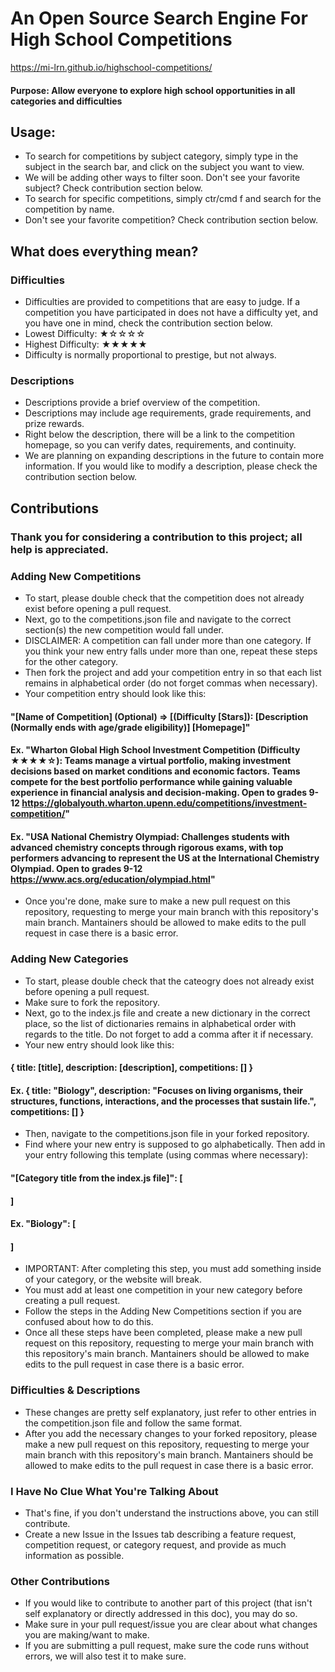 # An Open Source Search Engine For High School Competitions
https://mi-lrn.github.io/highschool-competitions/

#### Purpose: Allow everyone to explore high school opportunities in all categories and difficulties

## Usage:

- To search for competitions by subject category, simply type in the subject in the search bar, and click on the subject you want to view.
- We will be adding other ways to filter soon. Don't see your favorite subject? Check contribution section below.
- To search for specific competitions, simply ctr/cmd f and search for the competition by name.
- Don't see your favorite competition? Check contribution section below.

## What does everything mean?

### Difficulties
- Difficulties are provided to competitions that are easy to judge. If a competition you have participated in does not have a difficulty yet, and you have one in mind, check the contribution section below.
- Lowest Difficulty: ★☆☆☆☆
- Highest Difficulty: ★★★★★
- Difficulty is normally proportional to prestige, but not always.
### Descriptions
- Descriptions provide a brief overview of the competition.
- Descriptions may include age requirements, grade requirements, and prize rewards.
- Right below the description, there will be a link to the competition homepage, so you can verify dates, requirements, and continuity.
- We are planning on expanding descriptions in the future to contain more information. If you would like to modify a description, please check the contribution section below.

## Contributions
### Thank you for considering a contribution to this project; all help is appreciated.

### Adding New Competitions
- To start, please double check that the competition does not already exist before opening a pull request.
- Next, go to the competitions.json file and navigate to the correct section(s) the new competition would fall under.
- DISCLAIMER: A competition can fall under more than one category. If you think your new entry falls under more than one, repeat these steps for the other category.
- Then fork the project and add your competition entry in so that each list remains in alphabetical order (do not forget commas when necessary).
- Your competition entry should look like this:

#### "[Name of Competition] (Optional) => [(Difficulty [Stars]): [Description (Normally ends with age/grade eligibility)] [Homepage]"

#### Ex. "Wharton Global High School Investment Competition (Difficulty ★★★★☆): Teams manage a virtual portfolio, making investment decisions based on market conditions and economic factors. Teams compete for the best portfolio performance while gaining valuable experience in financial analysis and decision-making. Open to grades 9-12 https://globalyouth.wharton.upenn.edu/competitions/investment-competition/"

#### Ex. "USA National Chemistry Olympiad: Challenges students with advanced chemistry concepts through rigorous exams, with top performers advancing to represent the US at the International Chemistry Olympiad. Open to grades 9-12 https://www.acs.org/education/olympiad.html"

- Once you're done, make sure to make a new pull request on this repository, requesting to merge your main branch with this repository's main branch. Mantainers should be allowed to make edits to the pull request in case there is a basic error.

### Adding New Categories
- To start, please double check that the cateogry does not already exist before opening a pull request.
- Make sure to fork the repository.
- Next, go to the index.js file and create a new dictionary in the correct place, so the list of dictionaries remains in alphabetical order with regards to the title. Do not forget to add a comma after it if necessary.
- Your new entry should look like this:

#### { title: [title], description: [description], competitions: [] }

#### Ex. { title: "Biology", description: "Focuses on living organisms, their structures, functions, interactions, and the processes that sustain life.", competitions: [] }

- Then, navigate to the competitions.json file in your forked repository.
- Find where your new entry is supposed to go alphabetically. Then add in your entry following this template (using commas where necessary):

#### "[Category title from the index.js file]": [
#### ]

#### Ex. "Biology": [
#### ]

- IMPORTANT: After completing this step, you must add something inside of your category, or the website will break.
- You must add at least one competition in your new category before creating a pull request.
- Follow the steps in the Adding New Competitions section if you are confused about how to do this.
- Once all these steps have been completed, please make a new pull request on this repository, requesting to merge your main branch with this repository's main branch. Mantainers should be allowed to make edits to the pull request in case there is a basic error.

### Difficulties & Descriptions

- These changes are pretty self explanatory, just refer to other entries in the competition.json file and follow the same format.
- After you add the necessary changes to your forked repository, please make a new pull request on this repository, requesting to merge your main branch with this repository's main branch. Mantainers should be allowed to make edits to the pull request in case there is a basic error.

### I Have No Clue What You're Talking About

- That's fine, if you don't understand the instructions above, you can still contribute.
- Create a new Issue in the Issues tab describing a feature request, competition request, or category request, and provide as much information as possible.

### Other Contributions

- If you would like to contribute to another part of this project (that isn't self explanatory or directly addressed in this doc), you may do so.
- Make sure in your pull request/issue you are clear about what changes you are making/want to make.
- If you are submitting a pull request, make sure the code runs without errors, we will also test it to make sure.
